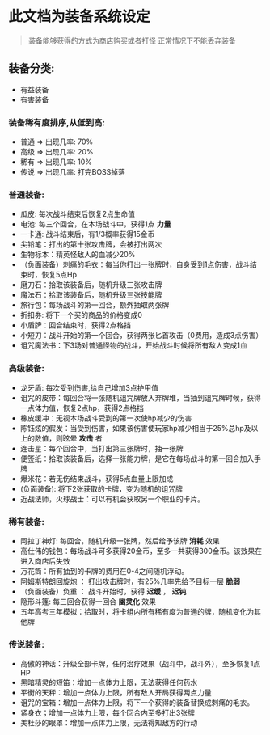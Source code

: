 # 此文档为装备系统设定
> 装备能够获得的方式为商店购买或者打怪
> 正常情况下不能丢弃装备

## 装备分类:
- 有益装备
- 有害装备

### 装备稀有度排序,从低到高:
- 普通 => 出现几率: 70%
- 高级 => 出现几率: 20%
- 稀有 => 出现几率: 10%
- 传说 => 出现几率: 打完BOSS掉落

### 普通装备:
- 瓜皮: 每次战斗结束后恢复2点生命值
- 电池: 每三个回合，在本场战斗中，获得1点 __力量__
- 一卡通: 战斗结束后，有1/3概率获得15金币
- 尖铅笔：打出的第十张攻击牌，会被打出两次
- 生物标本：精英怪敌人的血减少20%
- （负面装备）刺痛的毛衣：每当你打出一张牌时，自身受到1点伤害，战斗结束时，恢复5点Hp
- 磨刀石：拾取该装备后，随机升级三张攻击牌
- 魔法石：拾取该装备后，随机升级三张技能牌
- 旅行包：每场战斗的第一回合，额外抽取两张牌
- 折扣券: 将下一个买的商品的价格变成0
- 小盾牌：回合结束时，获得2点格挡
- 小短刀：战斗开始的第一个回合，获得两张匕首攻击（0费用，造成3点伤害）
- 诅咒魔法书：下3场对普通怪物的战斗，开始战斗时候将所有敌人变成1血

### 高级装备:
- 龙牙盾: 每次受到伤害,给自己增加3点护甲值
- 诅咒的皮带：每回合将一张随机诅咒牌放入弃牌堆，当抽到诅咒牌时候，获得一点体力值，恢复2点hp，获得2点格挡
- 橡皮缓冲：无视本场战斗受到的第一次使hp减少的伤害
- 陈钰炫的假发：当受到伤害，如果该伤害使玩家hp减少相当于25%总hp及以上的数值，则眩晕 __攻击__ 者
- 连击星：每个回合中，当打出第三张牌时，抽一张牌
- 便签纸：拾取该装备后，选择一张能力牌，是它在每场战斗的第一回合加入手牌
- 爆米花：若无伤结束战斗，获得5点血量上限加成
- (负面装备): 将下2张获取的卡牌，变为随机的诅咒牌
- 近战法师，火球战士：可以有机会获取另一个职业的卡片。

### 稀有装备:
- 阿拉丁神灯: 每回合，随机升级一张牌，然后给予该牌 __消耗__ 效果
- 高仕伟的钱包：每场战斗可多获得20金币，至多一共获得300金币。该效果在进入商店后失效
- 万花筒：所有抽到的卡牌的费用在0-4之间随机浮动。
- 阿姆斯特朗回旋炮 ： 打出攻击牌时，有25%几率先给予目标一层 __脆弱__
- （负面装备）负重 ： 战斗开始时，获得 __迟缓__ ， __迟钝__
- 隐形斗篷: 每三回合获得一回合 __幽灵化__ 效果
- 五年高考三年模拟：拾取时，将卡组内所有稀有度为普通的牌，随机变化为其他牌

### 传说装备:

- 高傲的神话：升级全部卡牌，任何治疗效果（战斗中，战斗外），至多恢复1点HP
- 黑暗精灵的短笛：增加一点体力上限，无法获得任何药水
- 平衡的天秤：增加一点体力上限，所有敌人开局获得两点力量
- 诅咒的宝箱：增加一点体力上限，将下一个获得的装备替换成刺痛的毛衣。
- 紧身衣；增加一点体力上限，每个回合内至多打出3张牌
- 美杜莎的眼罩：增加一点体力上限，无法得知敌方的行动
